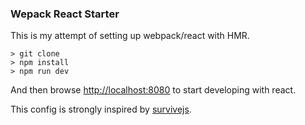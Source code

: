 ### Wepack React Starter

This is my attempt of setting up webpack/react with HMR.

``` shell
> git clone
> npm install
> npm run dev
```

And then browse [http://localhost:8080](http://localhost:8080) to start developing with react.

This config is strongly inspired by [survivejs](http://survivejs.com/).

